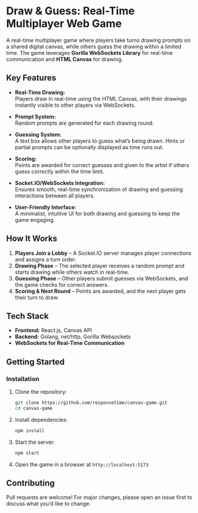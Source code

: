 # Draw & Guess: Real-Time Multiplayer Web Game

A real-time multiplayer game where players take turns drawing prompts on a shared digital canvas, while others guess the drawing within a limited time. The game leverages **Gorilla WebSockets Library** for real-time communication and **HTML Canvas** for drawing.

## Key Features

- **Real-Time Drawing:**  
  Players draw in real-time using the HTML Canvas, with their drawings instantly visible to other players via WebSockets.

- **Prompt System:**  
  Random prompts are generated for each drawing round.

- **Guessing System:**  
  A text box allows other players to guess what’s being drawn. Hints or partial prompts can be optionally displayed as time runs out.

- **Scoring:**  
  Points are awarded for correct guesses and given to the artist if others guess correctly within the time limit.

- **Socket.IO/WebSockets Integration:**  
  Ensures smooth, real-time synchronization of drawing and guessing interactions between all players.

- **User-Friendly Interface:**  
  A minimalist, intuitive UI for both drawing and guessing to keep the game engaging.

## How It Works

1. **Players Join a Lobby** – A Socket.IO server manages player connections and assigns a turn order.
2. **Drawing Phase** – The selected player receives a random prompt and starts drawing while others watch in real-time.
3. **Guessing Phase** – Other players submit guesses via WebSockets, and the game checks for correct answers.
4. **Scoring & Next Round** – Points are awarded, and the next player gets their turn to draw.

## Tech Stack
- **Frontend:** React.js, Canvas API
- **Backend:** Golang, net/http, Gorilla Websockets
- **WebSockets for Real-Time Communication**

## Getting Started
### **Installation**
1. Clone the repository:
   ```sh
   git clone https://github.com/responsetime/canvas-game.git
   cd canvas-game
   ```
2. Install dependencies:
   ```sh
   npm install
   ```
3. Start the server:
   ```sh
   npm start
   ```
4. Open the game in a browser at `http://localhost:5173`

## Contributing
Pull requests are welcome! For major changes, please open an issue first to discuss what you’d like to change.


